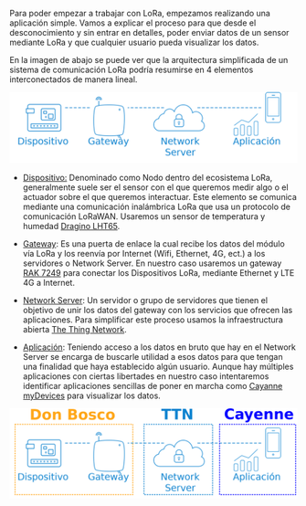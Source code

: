 Para poder empezar a trabajar con LoRa, empezamos realizando una aplicación simple. Vamos a explicar el proceso para que desde el desconocimiento y sin entrar en detalles, poder enviar datos de un sensor mediante LoRa y que cualquier usuario pueda visualizar los datos. 

En la imagen de abajo se puede ver que la arquitectura  simplificada de un sistema de comunicación LoRa podría resumirse en 4 elementos interconectados de manera lineal.

![](./Imagenes/architecture-texto.png)

- [Dispositivo:](./Dispositivo.md) Denominado como Nodo dentro del ecosistema LoRa, generalmente suele ser el sensor con el que queremos medir algo o el actuador sobre el que queremos interactuar. Este elemento se comunica mediante una comunicación inalámbrica LoRa que usa un protocolo de comunicación LoRaWAN. Usaremos un sensor de temperatura y humedad [Dragino LHT65](https://www.dragino.com/products/lora-lorawan-end-node/item/151-lht65.html).

- [Gateway](./Gateway.md): Es una puerta de enlace la cual recibe los datos del módulo vía LoRa y los reenvía por Internet (Wifi, Ethernet, 4G, ect.) a los servidores o Network Server. En nuestro caso usaremos un gateway [RAK 7249](https://docs.rakwireless.com/Product-Categories/WisGate/RAK7249) para conectar los Dispositivos LoRa, mediante Ethernet y LTE 4G a Internet.

- [Network Server](./Network_Server.md): Un servidor o grupo de servidores que tienen el objetivo de unir los datos del gateway con los servicios que ofrecen las aplicaciones. Para simplificar este proceso usamos la infraestructura abierta [The Thing Network](https://www.thethingsnetwork.org/).

- [Aplicación](./Aplicacion): Teniendo acceso a los datos en bruto que hay en el Network Server se encarga de buscarle utilidad a esos datos para que tengan una finalidad que haya establecido algún usuario. Aunque hay múltiples aplicaciones con ciertas libertades en nuestro caso intentaremos identificar aplicaciones sencillas de poner en marcha como [Cayanne myDevices](https://developers.mydevices.com/cayenne/features/)  para visualizar los datos.

![](./Imagenes/architecturesimple.png)

